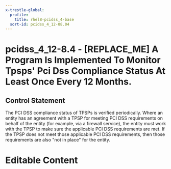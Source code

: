 ```yaml
---
x-trestle-global:
  profile:
    title: rhel8-pcidss_4-base
  sort-id: pcidss_4_12-08.04
---
```


# pcidss_4_12-8.4 - \[REPLACE_ME\] A Program Is Implemented To Monitor Tpsps' Pci Dss Compliance Status At Least Once Every 12 Months.

## Control Statement

The PCI DSS compliance status of TPSPs is verified periodically. Where an entity has an
agreement with a TPSP for meeting PCI DSS requirements on behalf of the entity (for
example, via a firewall service), the entity must work with the TPSP to make sure the
applicable PCI DSS requirements are met. If the TPSP does not meet those applicable
PCI DSS requirements, then those requirements are also "not in place" for the entity.

# Editable Content

<!-- Make additions and edits below -->
<!-- The above represents the contents of the control as received by the profile, prior to additions. -->
<!-- If the profile makes additions to the control, they will appear below. -->
<!-- The above markdown may not be edited but you may edit the content below, and/or introduce new additions to be made by the profile. -->
<!-- If there is a yaml header at the top, parameter values may be edited. Use --set-parameters to incorporate the changes during assembly. -->
<!-- The content here will then replace what is in the profile for this control, after running profile-assemble. -->
<!-- The current profile has no added parts for this control, but you may add new ones here. -->
<!-- Each addition must have a heading either of the form ## Control my_addition_name -->
<!-- or ## Part a. (where the a. refers to one of the control statement labels.) -->
<!-- "## Control" parts are new parts added after the statement part. -->
<!-- "## Part" parts are new parts added into the top-level statement part with that label. -->
<!-- Subparts may be added with nested hash levels of the form ### My Subpart Name -->
<!-- underneath the parent ## Control or ## Part being added -->
<!-- See https://oscal-compass.github.io/compliance-trestle/tutorials/ssp_profile_catalog_authoring/ssp_profile_catalog_authoring for guidance. -->
